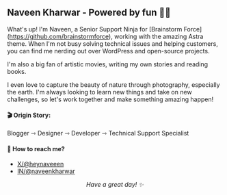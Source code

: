Naveen Kharwar - Powered by fun 🕺🏽
---

What's up! I'm Naveen, a Senior Support Ninja for [Brainstorm Force] (https://github.com/brainstormforce), working with the amazing Astra theme. When I'm not busy solving technical issues and helping customers, you can find me nerding out over WordPress and open-source projects.

I'm also a big fan of artistic movies, writing my own stories and reading books.

I even love to capture the beauty of nature through photography, especially the earth. I'm always looking to learn new things and take on new challenges, so let's work together and make something amazing happen!

#### 🎬 Origin Story:
Blogger ⇾ Designer ⇾ Developer ⇾ Technical Support Specialist

#### 🤝 How to reach me?
- <a href="https://x/heynaveeen"> X/@heynaveeen </a>
- <a href="https://www.linkedin.com/in/naveenkharwar/"> IN/@naveenkharwar </a>


<p align="center"><i>Have a great day! ✨</i></p>
